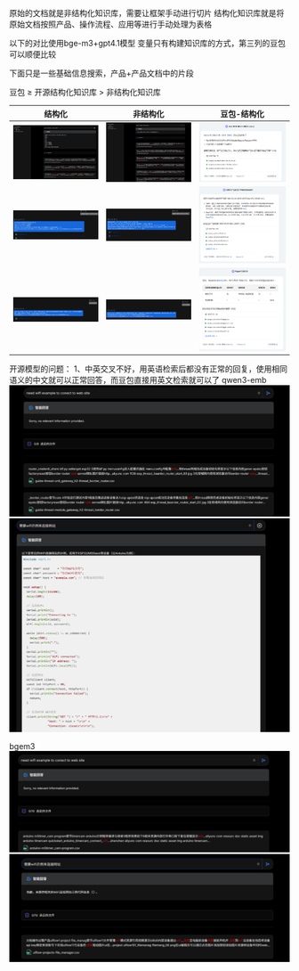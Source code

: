 原始的文档就是非结构化知识库，需要让框架手动进行切片
结构化知识库就是将原始文档按照产品、操作流程、应用等进行手动处理为表格

以下的对比使用bge-m3+gpt4.1模型
变量只有构建知识库的方式，第三列的豆包可以顺便比较

下面只是一些基础信息搜索，产品+产品文档中的片段

豆包 ≥ 开源结构化知识库 > 非结构化知识库

| 结构化                                      | 非结构化                                     | 豆包-结构化                                   |
| ---------------------------------------- | ---------------------------------------- | ---------------------------------------- |
| ![](../file/Pasted%20image%2020250716163959.png) | ![](../file/Pasted%20image%2020250716163923.png) | ![](../file/Pasted%20image%2020250716170957.png) |
| ![](../file/Pasted%20image%2020250716171219.png) | ![](../file/Pasted%20image%2020250716171144.png) | ![](../file/Pasted%20image%2020250716171202.png) |
| ![](../file/Pasted%20image%2020250716171420.png) | ![](../file/Pasted%20image%2020250716171508.png) | ![](../file/Pasted%20image%2020250716171340.png) |


开源模型的问题：
1、中英交叉不好，用英语检索后都没有正常的回复，使用相同语义的中文就可以正常回答，而豆包直接用英文检索就可以了 
qwen3-emb
![](../file/Pasted%20image%2020250717101306.png)
![](../file/Pasted%20image%2020250717101417.png)


bgem3
![](../file/Pasted%20image%2020250717101457.png)
![](../file/Pasted%20image%2020250717101516.png)
